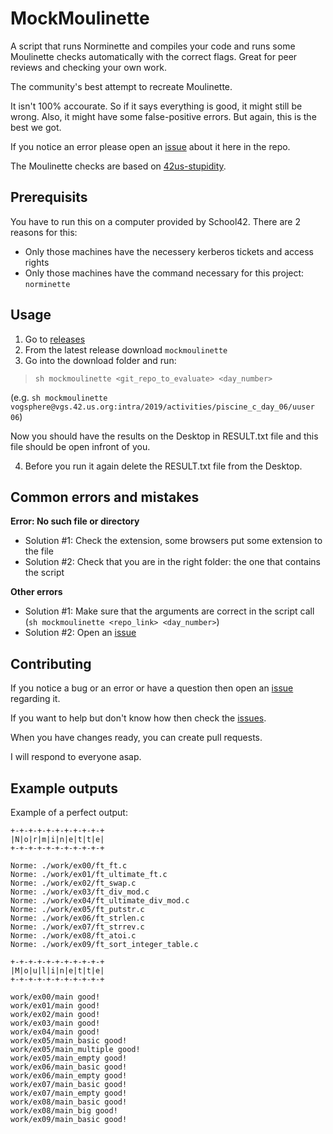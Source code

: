 # MockMoulinette

A script that runs Norminette and compiles your code and runs some Moulinette checks automatically with the correct flags. Great for peer reviews and checking your own work.

The community's best attempt to recreate Moulinette.

It isn't 100% accourate. So if it says everything is good, it might still be wrong. Also, it might have some false-positive errors. But again, this is the best we got.

If you notice an error please open an [issue](https://github.com/kristofk/MockMoulinette/issues) about it here in the repo.

The Moulinette checks are based on [42us-stupidity](https://github.com/mirror12k/42us-stupidity).

## Prerequisits

You have to run this on a computer provided by School42. There are 2 reasons for this:

 - Only those machines have the necessery kerberos tickets and access rights
 - Only those machines have the command necessary for this project: `norminette`

## Usage

1. Go to [releases](https://github.com/kristofk/MockMoulinette/releases)
2. From the latest release download `mockmoulinette`
3. Go into the download folder and run:

> `sh mockmoulinette <git_repo_to_evaluate> <day_number>` 

(e.g. `sh mockmoulinette vogsphere@vgs.42.us.org:intra/2019/activities/piscine_c_day_06/uuser 06`)

Now you should have the results on the Desktop in RESULT.txt file and this file should be open infront of you.

4. Before you run it again delete the RESULT.txt file from the Desktop.

## Common errors and mistakes

**Error: No such file or directory**
 - Solution #1: Check the extension, some browsers put some extension to the file
 - Solution #2: Check that you are in the right folder: the one that contains the script
 
 **Other errors**
  - Solution #1: Make sure that the arguments are correct in the script call (`sh mockmoulinette <repo_link> <day_number>`)
  - Solution #2: Open an [issue](https://github.com/kristofk/MockMoulinette/issues)

## Contributing

If you notice a bug or an error or have a question then open an [issue](https://github.com/kristofk/MockMoulinette/issues) regarding it.

If you want to help but don't know how then check the [issues](https://github.com/kristofk/MockMoulinette/issues).

When you have changes ready, you can create pull requests.

I will respond to everyone asap.

## Example outputs

Example of a perfect output:
```
+-+-+-+-+-+-+-+-+-+-+
|N|o|r|m|i|n|e|t|t|e|
+-+-+-+-+-+-+-+-+-+-+

Norme: ./work/ex00/ft_ft.c
Norme: ./work/ex01/ft_ultimate_ft.c
Norme: ./work/ex02/ft_swap.c
Norme: ./work/ex03/ft_div_mod.c
Norme: ./work/ex04/ft_ultimate_div_mod.c
Norme: ./work/ex05/ft_putstr.c
Norme: ./work/ex06/ft_strlen.c
Norme: ./work/ex07/ft_strrev.c
Norme: ./work/ex08/ft_atoi.c
Norme: ./work/ex09/ft_sort_integer_table.c

+-+-+-+-+-+-+-+-+-+-+
|M|o|u|l|i|n|e|t|t|e|
+-+-+-+-+-+-+-+-+-+-+

work/ex00/main good!
work/ex01/main good!
work/ex02/main good!
work/ex03/main good!
work/ex04/main good!
work/ex05/main_basic good!
work/ex05/main_multiple good!
work/ex05/main_empty good!
work/ex06/main_basic good!
work/ex06/main_empty good!
work/ex07/main_basic good!
work/ex07/main_empty good!
work/ex08/main_basic good!
work/ex08/main_big good!
work/ex09/main_basic good!
```
